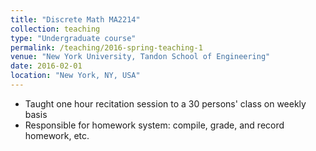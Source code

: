 ```yaml
---
title: "Discrete Math MA2214"
collection: teaching
type: "Undergraduate course"
permalink: /teaching/2016-spring-teaching-1
venue: "New York University, Tandon School of Engineering"
date: 2016-02-01
location: "New York, NY, USA"
---
```



* Taught one hour recitation session to a 30 persons' class on weekly basis
* Responsible for homework system: compile, grade, and record homework, etc.